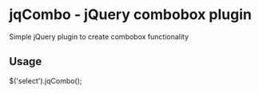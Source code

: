 # jqCombo - jQuery combobox plugin

Simple jQuery plugin to create combobox functionality
	
## Usage
	
$('select').jqCombo();